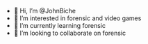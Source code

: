 - 👋 Hi, I’m @JohnBiche
- 👀 I’m interested in forensic and video games
- 🌱 I’m currently learning forensic
- 💞️ I’m looking to collaborate on forensic


<!---
JohnBiche/JohnBiche is a ✨ special ✨ repository because its `README.md` (this file) appears on your GitHub profile.
You can click the Preview link to take a look at your changes.
--->
